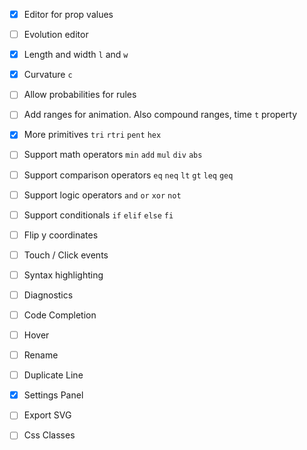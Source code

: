- [x] Editor for prop values
- [ ] Evolution editor
- [x] Length and width `l` and `w`
- [x] Curvature `c`
- [ ] Allow probabilities for rules 
- [ ] Add ranges for animation. Also compound ranges, time `t` property
- [x] More primitives `tri` `rtri` `pent` `hex`
- [ ] Support math operators `min` `add` `mul` `div` `abs`
- [ ] Support comparison operators `eq` `neq` `lt` `gt` `leq` `geq`
- [ ] Support logic operators `and` `or` `xor` `not`
- [ ] Support conditionals `if` `elif`  `else` `fi`

- [ ] Flip y coordinates

- [ ] Touch / Click events

- [ ] Syntax highlighting
- [ ] Diagnostics
- [ ] Code Completion
- [ ] Hover
- [ ] Rename
- [ ] Duplicate Line

- [x] Settings Panel
- [ ] Export SVG
- [ ] Css Classes